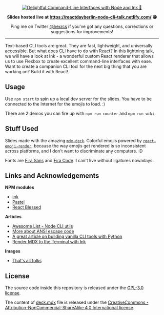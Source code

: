<p align="center">
  <a href="https://reactdayberlin-node-cli-talk.netlify.com/">
    <img alt="Delightful Command-Line Interfaces with Node and Ink 🌈" src="https://reactdayberlin-node-cli-talk.netlify.com/cover.png" />
  </a>
</p>

<p align="center">
  <strong>
    Slides hosted live at <a href="https://reactdayberlin-node-cli-talk.netlify.com/">https://reactdayberlin-node-cli-talk.netlify.com/</a> 😁
  </strong>
</p>

<p align="center">
Ping me on Twitter <a href="https://twitter.com/hexrcs">@hexrcs</a> if you've got any questions, corrections or suggestions for improvements!
</p>

---

Text-based CLI tools are great. They are fast, lightweight, and universally accessible. But what does CLI have to do with React? In this lightning talk, we will have a look at Ink - a wonderful custom React renderer that allows us to use Flexbox to create excellent command-line interfaces with ease. Want to create a companion CLI tool for the next big thing that you are working on? Build it with React!

## Usage

Use `npm start` to spin up a local dev server for the slides. You have to be connected to the Internet for the emojis to load. :)

There are 2 demos you can fire up with `npm run counter` and `npm run wiki`.

## Stuff Used

Slides made with the amazing [`mdx-deck`](https://github.com/jxnblk/mdx-deck). Colorful emojis powered by [`react-emoji-render`](https://github.com/tommoor/react-emoji-render), because the way emojis get rendered is so inconsistent across platforms, and I don't want to discriminate any computers. :D

Fonts are [Fira Sans](https://github.com/mozilla/Fira) and [Fira Code](https://github.com/tonsky/FiraCode). I can't live without ligatures nowadays.

## Links and Acknowledgements

**NPM modules**

- [Ink](https://github.com/vadimdemedes/ink)
- [Pastel](https://github.com/vadimdemedes/pastel)
- [React Blessed](https://github.com/Yomguithereal/react-blessed)

**Articles**

- [Awesome List - Node CLI utils](https://github.com/sindresorhus/awesome-nodejs#command-line-utilities)
- [More about ANSI escape code](https://en.wikipedia.org/wiki/ANSI_escape_code)
- [A great article on building vanilla CLI tools with Python](http://www.lihaoyi.com/post/BuildyourownCommandLinewithANSIescapecodes.html)
- [Render MDX to the Terminal with Ink](https://mdxjs.com/guides/terminal)

**Images**

- [That's all folks](https://twitter.com/ontariocofc/status/803779593631105024)

## License

The source code inside this repository is released under the [GPL-3.0 license](https://www.gnu.org/licenses/gpl-3.0-standalone.html).

The content of [deck.mdx](deck.mdx) file is released under the [CreativeCommons - Attribution-NonCommercial-ShareAlike 4.0 International license](https://creativecommons.org/licenses/by-nc-sa/4.0/legalcode).

